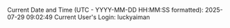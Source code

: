 Current Date and Time (UTC - YYYY-MM-DD HH:MM:SS formatted): 2025-07-29 09:02:49
Current User's Login: luckyaiman
